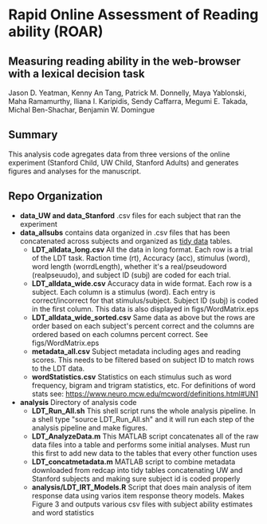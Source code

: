 # Rapid Online Assessment of Reading ability (ROAR)


## Measuring reading ability in the web-browser with a lexical decision task
Jason D. Yeatman, Kenny An Tang, Patrick M. Donnelly, Maya Yablonski, Maha Ramamurthy, Iliana I. Karipidis, Sendy Caffarra,  Megumi E. Takada, Michal Ben-Shachar, Benjamin W. Domingue

## Summary 
This analysis code agregates data from three versions of the online experiment (Stanford Child, UW Child, Stanford Adults) and generates figures and analyses for the manuscript.

## Repo Organization
* **data_UW and data_Stanford** .csv files for each subject that ran the experiment
* **data_allsubs** contains data organized in .csv files that has been concatenated across subjects and organized as [tidy data](https://r4ds.had.co.nz/tidy-data.html) tables.
  - **LDT_alldata_long.csv** All the data in long format. Each row is a trial of the LDT task. Raction time (rt), Accuracy (acc), stimulus (word), word length (worrdLength), whether it's a real/pseudoword (realpseuudo), and subject ID (subj) are coded for each trial.
  - **LDT_alldata_wide.csv** Accuracy data in wide format. Each row is a subject. Each column is a stimulus (word). Each entry is correct/incorrect for that stimulus/subject. Subject ID (subj) is coded in the first column. This data is also displayed in figs/WordMatrix.eps
  - **LDT_alldata_wide_sorted.csv** Same data as above but the rows are order based on each subject's percent correct and the columns are ordered based on each columns percent correct. See figs/WordMatrix.eps
  - **metadata_all.csv** Subject metadata including ages and reading scores. This needs to be filtered based on subject ID to match rows to the LDT data.
  - **wordStatistics.csv** Statistics on each stimulus such as word frequency, bigram and trigram statistics, etc. For definitions of word stats see: https://www.neuro.mcw.edu/mcword/definitions.html#UN1
* **analysis** Directory of analysis code 
  - **LDT_Run_All.sh** This shell script runs the whole analysis pipeline. In a shell type "source LDT_Run_All.sh" and it will run each step of the analysis pipeline and make figures.
  - **LDT_AnalyzeData.m** This MATLAB script concatenates all of the raw data files into a table and performs some initial analyses. Must run this first to add new data to the tables that every other function uses
  - **LDT_concatmetadata.m** MATLAB script to combine metadata downloaded from redcap into tidy tables concatenating UW and Stanford subjects and making sure subject id is coded properly
  - **analysis/LDT_IRT_Models.R** Script that does main analysis of item response data using varios item response theory models. Makes Figure 3 and outputs various csv files with subject ability estimates and word statistics


